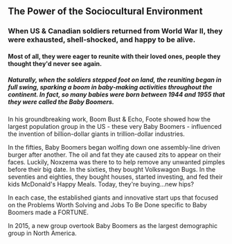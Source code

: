 ## The Power of the Sociocultural Environment

### When US & Canadian soldiers returned from World War II, they were exhausted, shell-shocked, and happy to be alive.
#### Most of all, they were eager to reunite with their loved ones, people they thought they'd never see again.
##### Naturally, when the soldiers stepped foot on land, the reuniting began in full swing, sparking a boom in baby-making activities throughout the continent. In fact, so many babies were born between 1944 and 1955 that they were called the Baby Boomers.

In his groundbreaking work, Boom Bust & Echo, Foote showed how the largest population group in the US - these very Baby Boomers - influenced the invention of billion-dollar giants in trillion-dollar industries.

In the fifties, Baby Boomers began wolfing down one assembly-line driven burger after another. The oil and fat they ate caused zits to appear on their faces. Luckily, Noxzema was there to to help remove any unwanted pimples before their big date. In the sixties, they bought Volkswagon Bugs. In the seventies and eighties, they bought houses, started investing, and fed their kids McDonald's Happy Meals. Today, they're buying...new hips?

In each case, the established giants and innovative start ups that focused on the Problems Worth Solving and Jobs To Be Done specific to Baby Boomers made a FORTUNE.

In 2015, a new group overtook Baby Boomers as the largest demographic group in North America.

